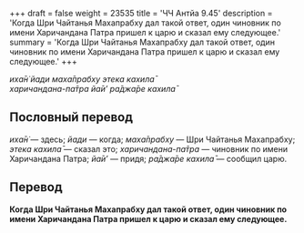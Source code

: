 +++
draft = false
weight = 23535
title = 'ЧЧ Антйа 9.45'
description = 'Когда Шри Чайтанья Махапрабху дал такой ответ, один чиновник по имени Харичандана Патра пришел к царю и сказал ему следующее.'
summary = 'Когда Шри Чайтанья Махапрабху дал такой ответ, один чиновник по имени Харичандана Патра пришел к царю и сказал ему следующее.'
+++

_иха̄н̇ йади маха̄прабху этека кахила̄  
харичандана-па̄тра йа̄и’ ра̄джа̄ре кахила̄_

## Пословный перевод

_иха̄н̇_ — здесь; _йади_ — когда; _маха̄прабху_ — Шри Чайтанья Махапрабху; _этека_ _кахила̄_ — сказал это; _харичандана_\-_па̄тра_ — чиновник по имени Харичандана Патра; _йа̄и’_ — придя; _ра̄джа̄ре_ _кахила̄_ — сообщил царю.

## Перевод

**Когда Шри Чайтанья Махапрабху дал такой ответ, один чиновник по имени Харичандана Патра пришел к царю и сказал ему следующее.**
